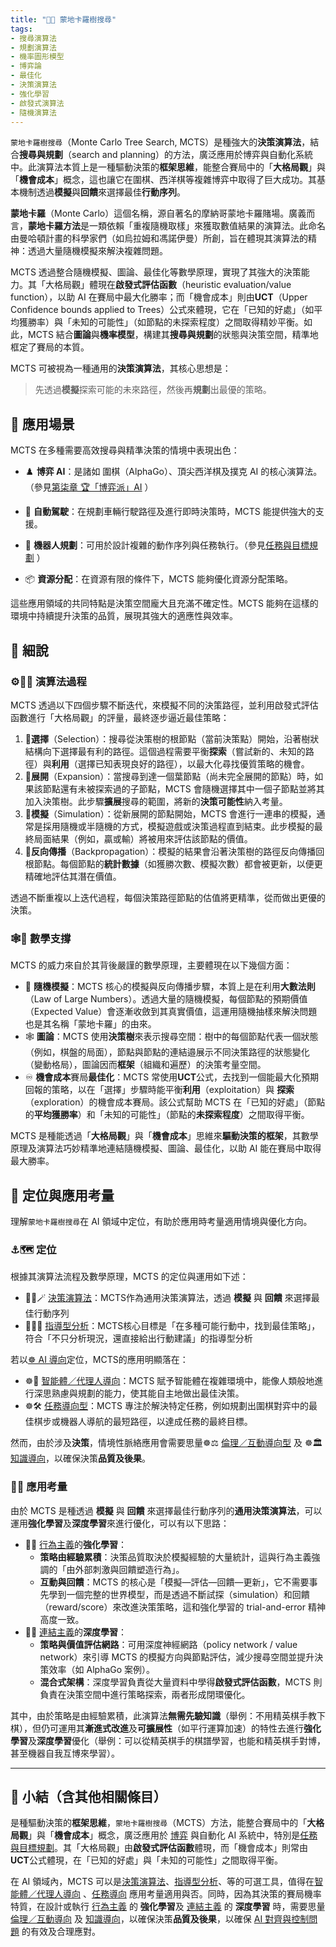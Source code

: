 ```yaml
---
title: "🌲🧭 蒙地卡羅樹搜尋"
tags:
- 搜尋演算法
- 規劃演算法
- 機率圖形模型
- 博弈論
- 最佳化
- 決策演算法
- 強化學習
- 啟發式演算法
- 隨機演算法
---
```

`蒙地卡羅樹搜尋`（Monte Carlo Tree Search, MCTS）是種強大的**決策演算法**，結合**搜尋與規劃**（search and planning）的方法，廣泛應用於博弈與自動化系統中。此演算法本質上是一種驅動決策的**框架思維**，能整合賽局中的「**大格局觀**」與「**機會成本**」概念，這也讓它在圍棋、西洋棋等複雜博弈中取得了巨大成功。其基本機制透過**模擬**與**回饋**來選擇最佳**行動序列**。

**蒙地卡羅**（Monte Carlo）這個名稱，源自著名的摩納哥蒙地卡羅賭場。廣義而言，**蒙地卡羅方法**是一類依賴「重複隨機取樣」來獲取數值結果的演算法。此命名由曼哈頓計畫的科學家們（如烏拉姆和馮諾伊曼）所創，旨在體現其演算法的精神：透過大量隨機模擬來解決複雜問題。

MCTS 透過整合隨機模擬、圖論、最佳化等數學原理，實現了其強大的決策能力。其「大格局觀」體現在**啟發式評估函數**（heuristic evaluation/value function），以助 AI 在賽局中最大化勝率；而「機會成本」則由**UCT**（Upper Confidence bounds applied to Trees）公式來體現，它在「已知的好處」（如平均獲勝率）與「未知的可能性」（如節點的未探索程度）之間取得精妙平衡。如此，MCTS 結合**圖論**與**機率模型**，構建其**搜尋與規劃**的狀態與決策空間，精準地框定了賽局的本質。

MCTS 可被視為一種通用的**決策演算法**，其核心思想是：

> 先透過**模擬**探索可能的未來路徑，然後再**規劃**出最優的策略。

## 🚀 應用場景

MCTS 在多種需要高效搜尋與精準決策的情境中表現出色：

- ♟️ **博弈 AI**：是諸如 圍棋（AlphaGo）、頂尖西洋棋及撲克 AI 的核心演算法。（參見[第柒章 🏆「博弈派」AI](07----game_ai.zh-hant) ）
    
- 🚗 **自動駕駛**：在規劃車輛行駛路徑及進行即時決策時，MCTS 能提供強大的支援。
    
- 🤖 **機器人規劃**：可用於設計複雜的動作序列與任務執行。（參見[任務與目標規劃](08-06-robot_tasks_and_goals.zh-hant) ）
    
- 📦 **資源分配**：在資源有限的條件下，MCTS 能夠優化資源分配策略。
    

這些應用領域的共同特點是決策空間龐大且充滿不確定性。MCTS 能夠在這樣的環境中持續提升決策的品質，展現其強大的適應性與效率。

## 🔬 細說

### ⚙🎲🔭 演算法過程

MCTS 透過以下四個步驟不斷迭代，來模擬不同的決策路徑，並利用啟發式評估函數進行「大格局觀」的評量，最終逐步逼近最佳策略：

1. 🧭**選擇**（Selection）：搜尋從決策樹的根節點（當前決策點）開始，沿著樹狀結構向下選擇最有利的路徑。這個過程需要平衡**探索**（嘗試新的、未知的路徑）與**利用**（選擇已知表現良好的路徑），以最大化尋找優質策略的機會。
2. 🌱**展開**（Expansion）：當搜尋到達一個葉節點（尚未完全展開的節點）時，如果該節點還有未被探索過的子節點，MCTS 會隨機選擇其中一個子節點並將其加入決策樹。此步驟**擴展**搜尋的範圍，將新的**決策可能性**納入考量。
3. 🎯**模擬**（Simulation）：從新展開的節點開始，MCTS 會進行一連串的模擬，通常是採用隨機或半隨機的方式，模擬遊戲或決策過程直到結束。此步模擬的最終局面結果（例如，贏或輸）將被用來評估該節點的價值。
4. 🔄**反向傳播**（Backpropagation）：模擬的結果會沿著決策樹的路徑反向傳播回根節點。每個節點的**統計數據**（如獲勝次數、模擬次數）都會被更新，以便更精確地評估其潛在價值。

透過不斷重複以上迭代過程，每個決策路徑節點的估值將更精準，從而做出更優的決策。

### 🕸️🎲 數學支撐

MCTS 的威力來自於其背後嚴謹的數學原理，主要體現在以下幾個方面：

- 🎲 **隨機模擬**：MCTS 核心的模擬與反向傳播步驟，本質上是在利用**大數法則**（Law of Large Numbers）。透過大量的隨機模擬，每個節點的預期價值（Expected Value）會逐漸收斂到其真實價值，這運用隨機抽樣來解決問題也是其名稱「蒙地卡羅」的由來。
- 🕸️ **圖論**：MCTS 使用**決策樹**來表示搜尋空間：樹中的每個節點代表一個狀態（例如，棋盤的局面），節點與節點的連結邉展示不同決策路徑的狀態變化（變動格局），圖論因而**框架**（組織和遍歷）的決策考量空間。
- ♾️ **機會成本**賽局**最佳化**：MCTS 常使用**UCT**公式，去找到一個能最大化預期回報的策略，以在「選擇」步驟時能平衡**利用**（exploitation）與 **探索**（exploration）的機會成本賽局。該公式幫助 MCTS 在「已知的好處」（節點的**平均獲勝率**）和「未知的可能性」（節點的**未探索程度**）之間取得平衡。

MCTS 是種能透過「**大格局觀**」與「**機會成本**」思維來**驅動決策的框架**，其數學原理及演算法巧妙精準地連結隨機模擬、圖論、最佳化，以助 AI 能在賽局中取得最大勝率。

## 🌟 定位與應用考量

理解`蒙地卡羅樹搜尋`在 AI 領域中定位，有助於應用時考量適用情境與優化方向。

### ⚓🗺 定位

根據其演算法流程及數學原理，MCTS 的定位與運用如下述：

*  🔁😽🪄  [決策演算法](06-06-decision_making_algorithm.zh-hant)：MCTS作為通用決策演算法，透過 **模擬** 與 **回饋** 來選擇最佳行動序列
* 🔴🧐🧭 [指導型分析](06-03-analysis_prescriptive.zh-hant)：MCTS核心目標是「在多種可能行動中，找到最佳策略」，符合「不只分析現況，還直接給出行動建議」的指導型分析

若以[☸ AI 導向](05----ai_orientations.zh-hant)定位，MCTS的應用明顯落在：

* ☸🤖 [智能體／代理人導向](05-03-oriented_agent.zh-hant)：MCTS 賦予智能體在複雜環境中，能像人類般地進行深思熟慮與規劃的能力，使其能自主地做出最佳決策。
* ☸🛠 [任務導向型](05-04-oriented_task.zh-hant)：MCTS 專注於解決特定任務，例如規劃出圍棋對弈中的最佳棋步或機器人導航的最短路徑，以達成任務的最終目標。

然而，由於涉及**決策**，情境性脈絡應用會需要思量☸⚖️ [倫理／互動導向型](05-05-oriented_ethics.zh-hant) 及 ☸🏛️ [知識導向](05-01-oriented_knowledge.zh-hant)，以確保決策**品質及後果**。

### 📐🌉 應用考量

由於 MCTS 是種透過 **模擬** 與 **回饋** 來選擇最佳行動序列的**通用決策演算法**，可以運用**強化學習**及**深度學習**來進行優化，可以有以下思路：

* 🏮💪 [行為主義](02-06-behaviorism.zh-hant)的**強化學習**：
	* **策略由經驗累積**：決策品質取決於模擬經驗的大量統計，這與行為主義強調的「由外部刺激與回饋塑造行為」。 
	* **互動與回饋**：MCTS 的核心是「模擬—評估—回饋—更新」，它不需要事先學到一個完整的世界模型，而是透過不斷試探（simulation）和回饋（reward/score）來改進決策策略，這和強化學習的 trial-and-error 精神高度一致。
* 🏮🧬 [連結主義](02-05-connectionism.zh-hant)的**深度學習**：
	* **策略與價值評估網路**：可用深度神經網路（policy network / value network）來引導 MCTS 的模擬方向與節點評估，減少搜尋空間並提升決策效率（如 AlphaGo 案例）。
	* **混合式架構**：深度學習負責從大量資料中學得**啟發式評估函數**，MCTS 則負責在決策空間中進行策略探索，兩者形成閉環優化。

其中，由於策略是由經驗累積，此演算法**無需先驗知識**（舉例：不用精英棋手教下棋），但仍可運用其**漸進式改進**及**可擴展性**（如平行運算加速）的特性去進行**強化學習**及**深度學習**優化（舉例：可以從精英棋手的棋譜學習，也能和精英棋手對博，甚至機器自我互博來學習）。

***

## 🏁 小結（含其他相關條目）

是種驅動決策的**框架思維**，`蒙地卡羅樹搜尋`（MCTS）方法，能整合賽局中的「**大格局觀**」與「**機會成本**」概念，廣泛應用於 [博弈](07----game_ai.zh-hant) 與自動化 AI 系統中，特別是[任務與目標規劃](08-06-robot_tasks_and_goals.zh-hant)。其「大格局觀」由**啟發式評估函數**體現，而「機會成本」則常由**UCT**公式體現，在「已知的好處」與「未知的可能性」之間取得平衡。

在 AI 領域內，MCTS 可以是[決策演算法](06-06-decision_making_algorithm.zh-hant)、[指導型分析](06-03-analysis_prescriptive.zh-hant)、等的可選工具，值得在[智能體／代理人導向](05-03-oriented_agent.zh-hant) 、[任務導向](05-04-oriented_task.zh-hant) 應用考量適用與否。同時，因為其決策的賽局機率特質，在設計或執行 [行為主義](02-06-behaviorism.zh-hant) 的 **強化學習**及 [連結主義](02-05-connectionism.zh-hant) 的 **深度學習** 時，需要思量 [倫理／互動導向](05-05-oriented_ethics.zh-hant) 及 [知識導向](05-01-oriented_knowledge.zh-hant)，以確保決策**品質及後果**，以確保 [AI 對齊與控制問題](01-06-AI_Alignment_Control_Problem.zh-hant) 的有效及合理應對。